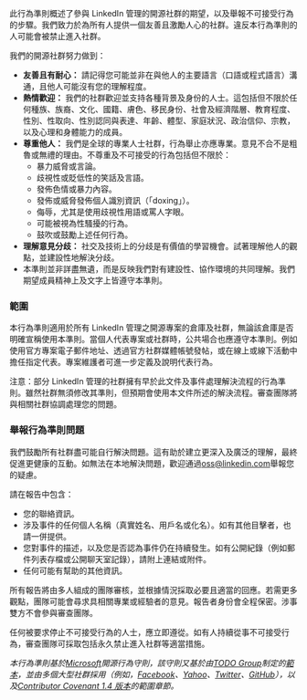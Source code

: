 此行為準則概述了參與 LinkedIn 管理的開源社群的期望，以及舉報不可接受行為的步驟。我們致力於為所有人提供一個友善且激勵人心的社群。違反本行為準則的人可能會被禁止進入社群。

我們的開源社群努力做到：

* **友善且有耐心：** 請記得您可能並非在與他人的主要語言（口語或程式語言）溝通，且他人可能沒有您的理解程度。
* **熱情歡迎：** 我們的社群歡迎並支持各種背景及身份的人士。這包括但不限於任何種族、族裔、文化、國籍、膚色、移民身份、社會及經濟階層、教育程度、性別、性取向、性別認同與表達、年齡、體型、家庭狀況、政治信仰、宗教，以及心理和身體能力的成員。
* **尊重他人：** 我們是全球的專業人士社群，行為舉止亦應專業。意見不合不是粗魯或無禮的理由。不尊重及不可接受的行為包括但不限於：
    * 暴力威脅或言論。
    * 歧視性或貶低性的笑話及言語。
    * 發佈色情或暴力內容。
    * 發佈或威脅發佈個人識別資訊（「doxing」）。
    * 侮辱，尤其是使用歧視性用語或罵人字眼。
    * 可能被視為性騷擾的行為。
    * 鼓吹或鼓勵上述任何行為。
* **理解意見分歧：** 社交及技術上的分歧是有價值的學習機會。試著理解他人的觀點，並建設性地解決分歧。
* 本準則並非詳盡無遺，而是反映我們對有建設性、協作環境的共同理解。我們期望成員精神上及文字上皆遵守本準則。

### 範圍

本行為準則適用於所有 LinkedIn 管理之開源專案的倉庫及社群，無論該倉庫是否明確宣稱使用本準則。當個人代表專案或社群時，公共場合也應遵守本準則。例如使用官方專案電子郵件地址、透過官方社群媒體帳號發帖，或在線上或線下活動中擔任指定代表。專案維護者可進一步定義及說明代表行為。

注意：部分 LinkedIn 管理的社群擁有早於此文件及事件處理解決流程的行為準則。雖然社群無須修改其準則，但預期會使用本文件所述的解決流程。審查團隊將與相關社群協調處理您的問題。

### 舉報行為準則問題

我們鼓勵所有社群盡可能自行解決問題。這有助於建立更深入及廣泛的理解，最終促進更健康的互動。如無法在本地解決問題，歡迎通過[oss@linkedin.com](mailto:oss@linkedin.com)舉報您的疑慮。

請在報告中包含：

* 您的聯絡資訊。
* 涉及事件的任何個人名稱（真實姓名、用戶名或化名）。如有其他目擊者，也請一併提供。
* 您對事件的描述，以及您是否認為事件仍在持續發生。如有公開紀錄（例如郵件列表存檔或公開聊天室記錄），請附上連結或附件。
* 任何可能有幫助的其他資訊。

所有報告將由多人組成的團隊審核，並根據情況採取必要且適當的回應。若需更多觀點，團隊可能會尋求具相關專業或經驗者的意見。報告者身份會全程保密。涉事雙方不會參與審查團隊。

任何被要求停止不可接受行為的人士，應立即遵從。如有人持續從事不可接受行為，審查團隊可採取包括永久禁止進入社群等適當措施。

_本行為準則基於[Microsoft](https://opensource.microsoft.com/codeofconduct/)開源行為守則，該守則又基於由[TODO Group](http://todogroup.org/)制定的[範本](http://todogroup.org/opencodeofconduct)，並由多個大型社群採用（例如，[Facebook](https://code.facebook.com/pages/876921332402685/open-source-code-of-conduct)、[Yahoo](https://yahoo.github.io/codeofconduct)、[Twitter](https://engineering.twitter.com/opensource/code-of-conduct)、[GitHub](http://todogroup.org/opencodeofconduct/#opensource@github.com)），以及[Contributor Covenant 1.4 版本](http://contributor-covenant.org/version/1/4/)的範圍章節。_
